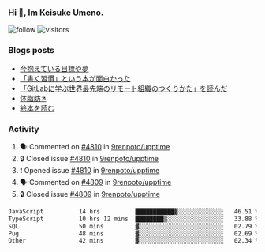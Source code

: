 ### Hi 👋, Im Keisuke Umeno.

<!--
**9renpoto/9renpoto** is a ✨ _special_ ✨ repository because its `README.md` (this file) appears on your GitHub profile.

Here are some ideas to get you started:

- 🔭 I’m currently working on ...
- 🌱 I’m currently learning ...
- 👯 I’m looking to collaborate on ...
- 🤔 I’m looking for help with ...
- 💬 Ask me about ...
- 📫 How to reach me: ...
- 😄 Pronouns: ...
- ⚡ Fun fact: ...
-->

![follow](https://img.shields.io/github/followers/9renpoto?label=Follow&style=social)
![visitors](https://komarev.com/ghpvc/?username=9renpoto&label=Profile%20views&color=0e75b6&style=flat)

### Blogs posts

<!-- BLOG-POST-LIST:START -->
- [今抱えている目標や夢](https://9renpoto.win/entry/2024/12/02/objective)
- [「書く習慣」という本が面白かった](https://9renpoto.win/entry/2024/11/11/leave_a_feeling_sad)
- [「GitLabに学ぶ世界最先端のリモート組織のつくりかた」を読んだ](https://9renpoto.win/entry/2024/09/10/remote_organization)
- [体脂肪↗](https://9renpoto.win/entry/2024/08/12/gaining_fat)
- [絵本を読む](https://9renpoto.win/entry/2024/07/26/picture_book)
<!-- BLOG-POST-LIST:END -->

### Activity

<!--START_SECTION:activity-->
1. 🗣 Commented on [#4810](https://github.com/9renpoto/upptime/issues/4810#issuecomment-2548713116) in [9renpoto/upptime](https://github.com/9renpoto/upptime)
2. 🔒 Closed issue [#4810](https://github.com/9renpoto/upptime/issues/4810) in [9renpoto/upptime](https://github.com/9renpoto/upptime)
3. ❗ Opened issue [#4810](https://github.com/9renpoto/upptime/issues/4810) in [9renpoto/upptime](https://github.com/9renpoto/upptime)
4. 🗣 Commented on [#4809](https://github.com/9renpoto/upptime/issues/4809#issuecomment-2548680774) in [9renpoto/upptime](https://github.com/9renpoto/upptime)
5. 🔒 Closed issue [#4809](https://github.com/9renpoto/upptime/issues/4809) in [9renpoto/upptime](https://github.com/9renpoto/upptime)
<!--END_SECTION:activity-->

<!--START_SECTION:waka-->

```txt
JavaScript          14 hrs          ███████████▓░░░░░░░░░░░░░   46.51 %
TypeScript          10 hrs 12 mins  ████████▒░░░░░░░░░░░░░░░░   33.88 %
SQL                 50 mins         ▓░░░░░░░░░░░░░░░░░░░░░░░░   02.79 %
Pug                 48 mins         ▓░░░░░░░░░░░░░░░░░░░░░░░░   02.69 %
Other               42 mins         ▓░░░░░░░░░░░░░░░░░░░░░░░░   02.34 %
```

<!--END_SECTION:waka-->

